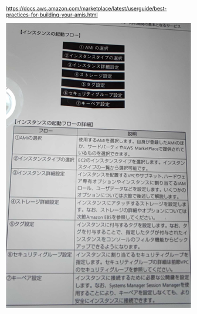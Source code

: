 https://docs.aws.amazon.com/marketplace/latest/userguide/best-practices-for-building-your-amis.html

![](https://github.com/hiro-9999/blog/blob/master/.aws/linux/ami.png)
